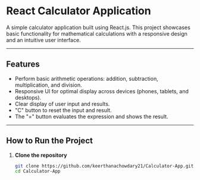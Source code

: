 # React Calculator Application

A simple calculator application built using React.js. This project showcases basic functionality for mathematical calculations with a responsive design and an intuitive user interface.

---

## Features

- Perform basic arithmetic operations: addition, subtraction, multiplication, and division.
- Responsive UI for optimal display across devices (phones, tablets, and desktops).
- Clear display of user input and results.
- "C" button to reset the input and result.
- The "=" button evaluates the expression and shows the result.

---

## How to Run the Project

1. **Clone the repository**  
   ```bash
   git clone https://github.com/keerthanachowdary21/Calculator-App.git
   cd Calculator-App

